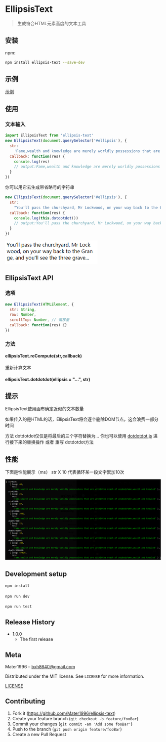 # EllipsisText

> 生成符合HTML元素高度的文本工具

## 安装

npm:

```sh
npm install ellipsis-text --save-dev
```

## 示例

[示例](https://codepen.io/xbup/pen/eYYZeOd)

## 使用

### 文本输入

```js
import EllipsisText from 'ellipsis-text'
new EllipsisText(document.querySelector('#ellipsis'), {
  str:
    'Fame,wealth and knowledge are merely worldly possessions that are withinthe reach of anybodyFame,wealth and knowledge are merely worldly possessions that are withinthe reach of anybodyFame',
  callback: function(res) {
    console.log(res)
    // output:Fame,wealth and knowledge are merely worldly possessions that are withinthe reach of anybodyFame,wealth and knowled
  }
})
```

你可以用它去生成带省略号的字符串

```js
new EllipsisText(document.querySelector('#ellipsis'), {
  str:
    "You'll pass the churchyard, Mr Lockwood, on your way back to the Grange, and you'll see the three graverestones close to the moor. Catherine's",
  callback: function(res) {
    console.log(this.dotdotdot())
    // output:You'll pass the churchyard, Mr Lockwood, on your way back to the Grange, and you'll see the three grave...
  }
})
```

![example](https://raw.githubusercontent.com/Mater1996/ellipsis-text/master/example.png)

## EllipsisText API

### 选项

```js
new EllipsisText(HTMLElement, {
  str: String,
  row: Number,
  scrollTop: Number, // 偏移量
  callback: function(res) {}
})
```
### 方法

#### ellipsisText.reCompute(str,callback)

重新计算文本

#### ellipsisText.dotdotdot(ellipsis = "...", str)

## 提示

EllipsisText使用画布确定近似的文本数量

如果传入的是HTML的话，EllipsisText将会逐个删除DOM节点，这会浪费一部分时间

方法 dotdotdot仅仅是将最后的三个字符替换为...
你也可以使用 [dotdotdot.js](http://dotdotdot.frebsite.nl/) 进行接下来的替换操作 或者 重写 dotdotdot方法

## 性能

下面是性能展示（ms）
str X 10
代表循环某一段文字累加10次

![](https://raw.githubusercontent.com/Mater1996/ellipsis-text/master/performance.jpg)

## Development setup

```sh
npm install

npm run dev

npm run test
```

## Release History

- 1.0.0
  - The first release

## Meta

Mater1996 – bxh8640@gmail.com

Distributed under the MIT license. See `LICENSE` for more information.

[LICENSE](https://github.com/Mater1996/ellipsis-text/blob/master/LICENSE)

## Contributing

1. Fork it (<https://github.com/Mater1996/ellipsis-text>)
2. Create your feature branch (`git checkout -b feature/fooBar`)
3. Commit your changes (`git commit -am 'Add some fooBar'`)
4. Push to the branch (`git push origin feature/fooBar`)
5. Create a new Pull Request
